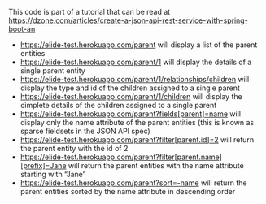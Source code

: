 This code is part of a tutorial that can be read at https://dzone.com/articles/create-a-json-api-rest-service-with-spring-boot-an

* https://elide-test.herokuapp.com/parent will display a list of the parent entities
* https://elide-test.herokuapp.com/parent/1 will display the details of a single parent entity
* https://elide-test.herokuapp.com/parent/1/relationships/children will display the type and id of the children assigned to a single parent
* https://elide-test.herokuapp.com/parent/1/children will display the cimplete details of the children assigned to a single parent
* https://elide-test.herokuapp.com/parent?fields[parent]=name will display only the name attribute of the parent entities (this is known as sparse fieldsets in the JSON API spec)
* https://elide-test.herokuapp.com/parent?filter[parent.id]=2 will return the parent entity with the id of 2
* https://elide-test.herokuapp.com/parent?filter[parent.name][prefix]=Jane will return the parent entities with the name attribute starting with “Jane”
* https://elide-test.herokuapp.com/parent?sort=-name will return the parent entities sorted by the name attribute in descending order

